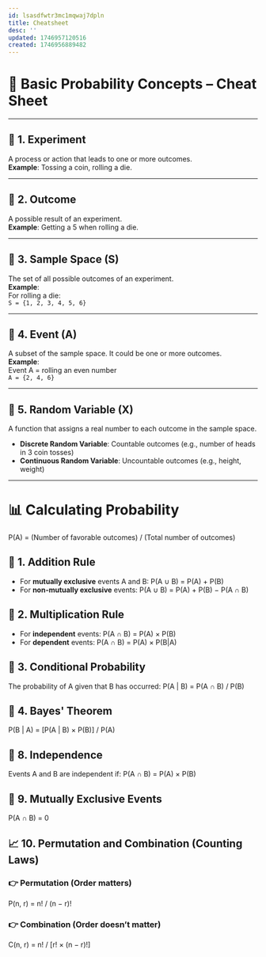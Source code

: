 ```yaml
---
id: lsasdfwtr3mc1mqwaj7dpln
title: Cheatsheet
desc: ''
updated: 1746957120516
created: 1746956889482
---
```


# 🧠 Basic Probability Concepts – Cheat Sheet

---

## 🔹 1. Experiment
A process or action that leads to one or more outcomes.  
**Example**: Tossing a coin, rolling a die.

---

## 🔹 2. Outcome
A possible result of an experiment.  
**Example**: Getting a 5 when rolling a die.

---

## 🔹 3. Sample Space (S)
The set of all possible outcomes of an experiment.  
**Example**:  
For rolling a die:  
`S = {1, 2, 3, 4, 5, 6}`

---

## 🔹 4. Event (A)
A subset of the sample space. It could be one or more outcomes.  
**Example**:  
Event A = rolling an even number  
`A = {2, 4, 6}`

---

## 🔹 5. Random Variable (X)
A function that assigns a real number to each outcome in the sample space.

- **Discrete Random Variable**: Countable outcomes (e.g., number of heads in 3 coin tosses)  
- **Continuous Random Variable**: Uncountable outcomes (e.g., height, weight)

---

# 📊 Calculating Probability
P(A) = (Number of favorable outcomes) / (Total number of outcomes)

## 🧾 1. **Addition Rule**
- For **mutually exclusive** events A and B:
P(A ∪ B) = P(A) + P(B)
- For **non-mutually exclusive** events:
P(A ∪ B) = P(A) + P(B) − P(A ∩ B)

## 🔁 2. **Multiplication Rule**
- For **independent** events:
P(A ∩ B) = P(A) × P(B)
- For **dependent** events:
P(A ∩ B) = P(A) × P(B|A)

## 🎯 3. **Conditional Probability**
The probability of A given that B has occurred:
P(A | B) = P(A ∩ B) / P(B)

## 🧠 4. **Bayes' Theorem**
P(B | A) = [P(A | B) × P(B)] / P(A)

## 🔗 8. **Independence**
Events A and B are independent if:
P(A ∩ B) = P(A) × P(B)

## 🔄 9. **Mutually Exclusive Events**
P(A ∩ B) = 0

## 📈 10. **Permutation and Combination (Counting Laws)**
### 👉 Permutation (Order matters)
P(n, r) = n! / (n − r)!

### 👉 Combination (Order doesn’t matter)
C(n, r) = n! / [r! × (n − r)!]